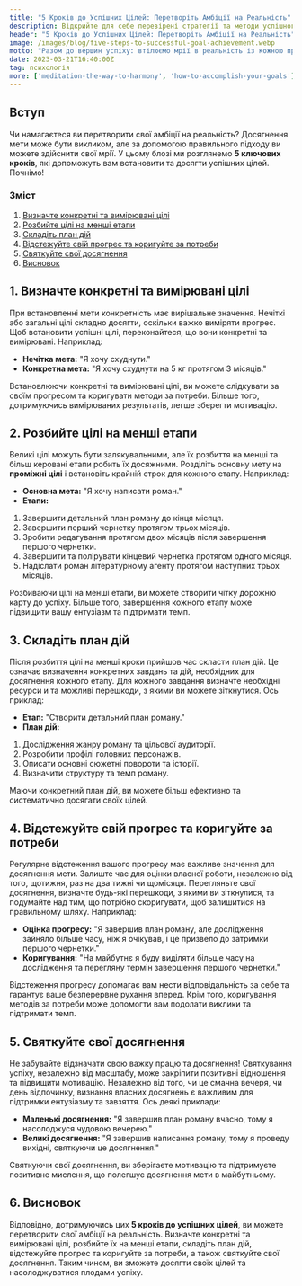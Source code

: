 ```yaml
---
title: "5 Кроків до Успішних Цілей: Перетворіть Амбіції на Реальність"
description: Відкрийте для себе перевірені стратегії та методи успішного досягнення цілей, надихніться на шлях до успіху та перетворіть своє життя з нашими порадами!
header: "5 Кроків до Успішних Цілей: Перетворіть Амбіції на Реальність"
image: /images/blog/five-steps-to-successful-goal-achievement.webp
motto: "Разом до вершин успіху: втілюємо мрії в реальність із кожною прочитаною порадою!"
date: 2023-03-21T16:40:00Z
tag: психологія
more: ['meditation-the-way-to-harmony', 'how-to-accomplish-your-goals']
---
```

**Вступ**
---------

Чи намагаєтеся ви перетворити свої амбіції на реальність? Досягнення мети може бути викликом, але за допомогою правильного підходу ви можете здійснити свої мрії. У цьому блозі ми розглянемо **5 ключових кроків**, які допоможуть вам встановити та досягти успішних цілей. Почнімо!

### **Зміст**

1. [Визначте конкретні та вимірювані цілі](#define)
2. [Розбийте цілі на менші етапи](#break)
3. [Складіть план дій](#plan)
4. [Відстежуйте свій прогрес та коригуйте за потреби](#monitor)
5. [Святкуйте свої досягнення](#celebrate)
6. [Висновок](#conclusion)

<a name="define"></a>

**1\. Визначте конкретні та вимірювані цілі**
---------------------------------------------

При встановленні мети конкретність має вирішальне значення. Нечіткі або загальні цілі складно досягти, оскільки важко виміряти прогрес. Щоб встановити успішні цілі, переконайтеся, що вони конкретні та вимірювані. Наприклад:

*   **Нечітка мета:** "Я хочу схуднути."
*   **Конкретна мета:** "Я хочу схуднути на 5 кг протягом 3 місяців."

Встановлюючи конкретні та вимірювані цілі, ви можете слідкувати за своїм прогресом та коригувати методи за потреби. Більше того, дотримуючись вимірюваних результатів, легше зберегти мотивацію.

<a name="break"></a>

**2\. Розбийте цілі на менші етапи**
------------------------------------

Великі цілі можуть бути залякувальними, але їх розбиття на менші та більш керовані етапи робить їх досяжними. Розділіть основну мету на **проміжні цілі** і встановіть крайній строк для кожного етапу. Наприклад:

*   **Основна мета:** "Я хочу написати роман."
*   **Етапи:**
  1.  Завершити детальний план роману до кінця місяця.
  2.  Завершити перший чернетку протягом трьох місяців. 
  3. Зробити редагування протягом двох місяців після завершення першого чернетки.
  4.  Завершити та полірувати кінцевий чернетка протягом одного місяця.
  5.  Надіслати роман літературному агенту протягом наступних трьох місяців.

Розбиваючи цілі на менші етапи, ви можете створити чітку дорожню карту до успіху. Більше того, завершення кожного етапу може підвищити вашу ентузіазм та підтримати темп.

<a name="plan"></a>

**3\. Складіть план дій**
-------------------------

Після розбиття цілі на менші кроки прийшов час скласти план дій. Це означає визначення конкретних завдань та дій, необхідних для досягнення кожного етапу. Для кожного завдання визначте необхідні ресурси и та можливі перешкоди, з якими ви можете зіткнутися. Ось приклад:

*   **Етап:** "Створити детальний план роману."
*   **План дій:**
  1.  Дослідження жанру роману та цільової аудиторії.
  2.  Розробити профілі головних персонажів.
  3.  Описати основні сюжетні повороти та історії.
  4.  Визначити структуру та темп роману.

Маючи конкретний план дій, ви можете більш ефективно та систематично досягати своїх цілей.

<a name="monitor"></a>

**4\. Відстежуйте свій прогрес та коригуйте за потреби**
--------------------------------------------------------

Регулярне відстеження вашого прогресу має важливе значення для досягнення мети. Залиште час для оцінки власної роботи, незалежно від того, щотижня, раз на два тижні чи щомісяця. Перегляньте свої досягнення, визначте будь-які перешкоди, з якими ви зіткнулися, та подумайте над тим, що потрібно скоригувати, щоб залишитися на правильному шляху. Наприклад:

*   **Оцінка прогресу:** "Я завершив план роману, але дослідження зайняло більше часу, ніж я очікував, і це призвело до затримки першого чернетки."
*   **Коригування:** "На майбутнє я буду виділяти більше часу на дослідження та перегляну термін завершення першого чернетки."

Відстеження прогресу допомагає вам нести відповідальність за себе та гарантує ваше безперервне рухання вперед. Крім того, коригування методів за потреби може допомогти вам подолати виклики та підтримати темп.

<a name="celebrate"></a>

**5\. Святкуйте свої досягнення**
---------------------------------

Не забувайте відзначати свою важку працю та досягнення! Святкування успіху, незалежно від масштабу, може закріпити позитивні відношення та підвищити мотивацію. Незалежно від того, чи це смачна вечеря, чи день відпочинку, визнання власних досягнень є важливим для підтримки ентузіазму та завзяття. Ось деякі приклади:

*   **Маленькі досягнення:** "Я завершив план роману вчасно, тому я насолоджуся чудовою вечерею."
*   **Великі досягнення:** "Я завершив написання роману, тому я проведу вихідні, святкуючи це досягнення."

Святкуючи свої досягнення, ви зберігаєте мотивацію та підтримуєте позитивне мислення, що полегшує досягнення мети в майбутньому.


<a name="conclusion"></a>

**6\. Висновок**
------------------

Відповідно, дотримуючись цих **5 кроків до успішних цілей**, ви можете перетворити свої амбіції на реальність. Визначте конкретні та вимірювані цілі, розбийте їх на менші етапи, складіть план дій, відстежуйте прогрес та коригуйте за потреби, а також святкуйте свої досягнення. Таким чином, ви зможете досягти своїх цілей та насолоджуватися плодами успіху.
